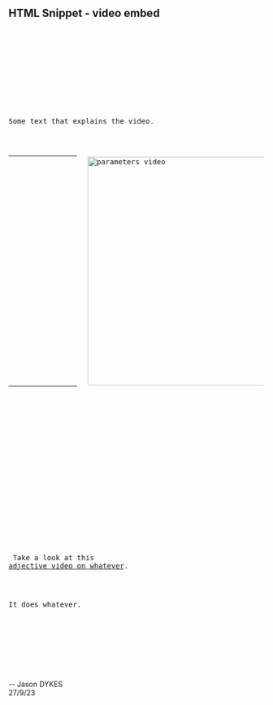 ## HTML Snippet - video embed

 <pre>
    <!-- ~~~~~~~~~~~~~~~~~~~~~~~~~~~~~~~~~~~~~~~~~~~~~~~~~~~~~~~~~~~~~~~~~~~~~~~~~~~~~~~~~~~~~~~~~~~~~~~~~~~~~~~~~~ -->
    <!--- HTML example : row that links to a video on Stream / OneDrive -->
    <div class="units-row">
        <div class="unit-70">
            <!-- Left column -->
            <div class="coreTask">
                <p>Some text that explains the video.</p>
            <a href="https://cityuni-my.sharepoint.com/videolink">
                <!-- you need to make an image that shows some recognisable part of the video -->
                <img style="padding:1.5em;padding-top:0px" width="450"
                src="https://jsndyks.github.io/cityBootCamp/html/methods/img/videoImage.png" alt="parameters video"></a>
            </div>
        </div>
    <!-- End of left column -->
        <div class="unit-30 annotation">
            <!-- Right column -->
            <p>&nbsp;</p><!-- spacers -->
            <p>&nbsp;</p><!-- spacers -->
            <p> Take a look at this<br/><a href="https://cityuni-my.sharepoint.com/videolink">adjective video on whatever</a>.</p>
            <p>It does whatever.</p>
        </div>
    <!-- end of right column -->
    </div>
    <!-- End of row -->
</pre>

--
Jason DYKES<br/>
27/9/23
